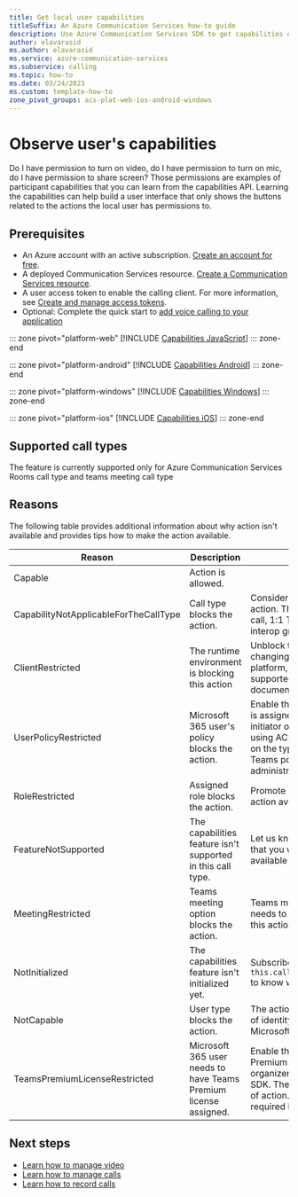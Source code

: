 ```yaml
---
title: Get local user capabilities
titleSuffix: An Azure Communication Services how-to guide
description: Use Azure Communication Services SDK to get capabilities of the local user in a call.
author: elavarasid
ms.author: elavarasid
ms.service: azure-communication-services
ms.subservice: calling
ms.topic: how-to
ms.date: 03/24/2023
ms.custom: template-how-to
zone_pivot_groups: acs-plat-web-ios-android-windows
---
```

# Observe user's capabilities
Do I have permission to turn on video, do I have permission to turn on mic, do I have permission to share screen? Those permissions are examples of participant capabilities that you can learn from the capabilities API. Learning the capabilities can help build a user interface that only shows the buttons related to the actions the local user has permissions to.

## Prerequisites
- An Azure account with an active subscription. [Create an account for free](https://azure.microsoft.com/free/?WT.mc_id=A261C142F).
- A deployed Communication Services resource. [Create a Communication Services resource](../../quickstarts/create-communication-resource.md).
- A user access token to enable the calling client. For more information, see [Create and manage access tokens](../../quickstarts/identity/access-tokens.md).
- Optional: Complete the quick start to [add voice calling to your application](../../quickstarts/voice-video-calling/getting-started-with-calling.md)

::: zone pivot="platform-web"
[!INCLUDE [Capabilities JavaScript](./includes/capabilities/capabilities-web.md)]
::: zone-end

::: zone pivot="platform-android"
[!INCLUDE [Capabilities Android](./includes/capabilities/capabilities-android.md)]
::: zone-end

::: zone pivot="platform-windows"
[!INCLUDE [Capabilities Windows](./includes/capabilities/capabilities-windows.md)]
::: zone-end

::: zone pivot="platform-ios"
[!INCLUDE [Capabilities iOS](./includes/capabilities/capabilities-ios.md)]
::: zone-end

## Supported call types
The feature is currently supported only for Azure Communication Services Rooms call type and teams meeting call type

## Reasons

The following table provides additional information about why action isn't available and provides tips how to make the action available. 

| Reason                                | Description                                                      | Resolution                                                                                                                                                                                                                                                                         |
|---------------------------------------|------------------------------------------------------------------|------------------------------------------------------------------------------------------------------------------------------------------------------------------------------------------------------------------------------------------------------------------------------------|
| Capable                               | Action is allowed.                                               |                                                                                                                                                                                                                                                                                    |
| CapabilityNotApplicableForTheCallType | Call type blocks the action.                                     | Consider other type of call if you need this action. The call types are: 1:1 call, group call, 1:1 Teams interop call, 1:1 Teams interop group call, Room, and Meeting.                                                                                                            |
| ClientRestricted                      | The runtime environment is blocking this action                  | Unblock the action on your device by changing operating system, browsers, platform, or hardware. You can find supported environment in our documentation.                                                                                                                          |
| UserPolicyRestricted                  | Microsoft 365 user's policy blocks the action.                   | Enable this action by changing policy that is assigned to the organizer of the meeting, initiator of the call or Microsoft 365 user using ACS SDK. The target user depends on the type of action. Learn more about Teams policy in Teams. Teams administrator can change policies. |
| RoleRestricted                        | Assigned role blocks the action.                                 | Promote user to different role to make the action available.                                                                                                                                                                                                                       |
| FeatureNotSupported                   | The capabilities feature isn't supported in this call type.      | Let us know in Azure Feedback channel that you would like to have this feature available for this call type.                                                                                                                                                                       |
| MeetingRestricted                     | Teams meeting option blocks the action.                          | Teams meeting organizer or co-organizer needs to change meeting option to enable this action.                                                                                                                                                                                      |
| NotInitialized                        | The capabilities feature isn't initialized yet.                  | Subscribe to event `capabilitiesChanged` on `this.call.feature(Features.Capabilities)` to know when capability is initialized.                                                                                                                                                     |
| NotCapable                            | User type blocks the action.                                     | The action is only allowed to specific type of identity. Enable this action by using Microsoft 365 identity.                                                                                                                                                                       |
| TeamsPremiumLicenseRestricted         | Microsoft 365 user needs to have Teams Premium license assigned. | Enable this action by assigning Teams Premium license to the Teams meeting organizer or the Microsoft 365 user using SDK. The target user depends on the type of action. Microsoft 365 admin can assign required license.                                                          |

## Next steps
- [Learn how to manage video](./manage-video.md)
- [Learn how to manage calls](./manage-calls.md)
- [Learn how to record calls](./record-calls.md)
